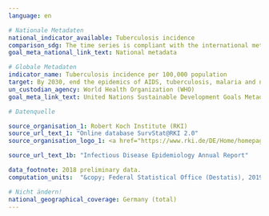 ```yaml
---
language: en

# Nationale Metadaten
national_indicator_available: Tuberculosis incidence
comparison_sdg: The time series is compliant with the international metadata description.
goal_meta_national_link_text: National metadata

# Globale Metadaten
indicator_name: Tuberculosis incidence per 100,000 population
target: By 2030, end the epidemics of AIDS, tuberculosis, malaria and neglected tropical diseases and combat hepatitis, water-borne diseases and other communicable diseases
un_custodian_agency: World Health Organization (WHO)
goal_meta_link_text: United Nations Sustainable Development Goals Metadata

# Datenquelle

source_organisation_1: Robert Koch Institute (RKI)
source_url_text_1: "Online database SurvStat@RKI 2.0"
source_organisation_logo_1: <a href="https://www.rki.de/DE/Home/homepage_node.html;jsessionid=897A9328BDF1782EBE1DD1059F3E66E5.2_cid298"><img src="https://g205sdgs.github.io/sdg-indicators/public/LogosEn/rki.png" alt="Logo RKI" /></a>

source_url_text_1b: "Infectious Disease Epidemiology Annual Report"

data_footnote: 2018 preliminary data.
computation_units:  "&copy; Federal Statistical Office (Destatis), 2019"

# Nicht ändern!
national_geographical_coverage: Germany (total)
---
```

